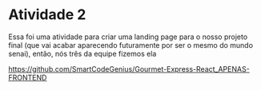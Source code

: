 # Atividade 2

Essa foi uma atividade para criar uma landing page para o nosso projeto final (que vai acabar aparecendo futuramente por ser o mesmo do mundo senai), então, nós três da equipe fizemos ela

https://github.com/SmartCodeGenius/Gourmet-Express-React_APENAS-FRONTEND
